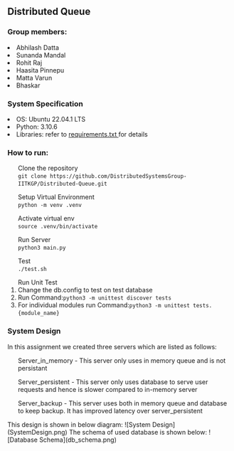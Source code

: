 <h2>Distributed Queue</h2>

<h3>Group members:</h3>

<li>Abhilash Datta</li>
<li>Sunanda Mandal</li>
<li>Rohit Raj</li>
<li>Haasita Pinnepu</li>
<li>Matta Varun</li>
<li>Bhaskar</li>

<h3>System Specification</h3>
<li>OS: Ubuntu 22.04.1 LTS</li> 
<li>Python: 3.10.6<l/i> 
<li>Libraries: refer to <a href="https://github.com/DistributedSystemsGroup-IITKGP/Distributed-Queue/blob/main/requirements.txt"> requirements.txt </a> for details</li> 

<h3>How to run:</h3>
<ol>Clone the repository
	<br>
	<code>git clone https://github.com/DistributedSystemsGroup-IITKGP/Distributed-Queue.git</code></ol>
<ol>Setup Virtual Environment
	<br>
    <code>python -m venv .venv</code></ol>
<ol>Activate virtual env
	<br>
	<code>source .venv/bin/activate</code></ol>
<ol>Run Server
	<br>
	<code>python3 main.py</code></ol>
<ol>Test
	<br>
	<code>./test.sh</code></ol>
<ol>Run Unit Test
	<br>
	<li>Change the db.config to test on test database</li>
	<li>Run Command:<code>python3 -m unittest discover tests</code></li>
	<li>For individual modules run Command:<code>python3 -m unittest tests.{module_name}</code></li>
	</ol>

<h3>System Design</h3>
In this assignment we created three servers which are listed as follows:
<ol> Server_in_memory - This server only uses in memory queue and is not persistant</ol>
<ol> Server_persistent - This server only uses database to serve user requests and hence is slower compared to in-memory server</ol>
<ol> Server_backup - This server uses both in memory queue and database to keep backup. It has improved latency over server_persistent</ol>
This design is shown in below diagram:
![System Design](SystemDesign.png)
The schema of used database is shown below:
![Database Schema](db_schema.png)